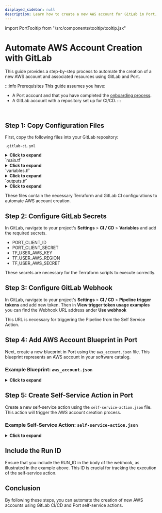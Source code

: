 ```yaml
---
displayed_sidebar: null
description: Learn how to create a new AWS account for GitLab in Port, ensuring seamless integration and cloud management.
---
```


import PortTooltip from "/src/components/tooltip/tooltip.jsx"

# Automate AWS Account Creation with GitLab

This guide provides a step-by-step process to automate the creation of a new AWS account and associated resources using GitLab and Port.

:::info Prerequisites
This guide assumes you have:
- A Port account and that you have completed the [onboarding process](/getting-started/overview).
- A GitLab account with a repository set up for CI/CD.
:::

<br/>

## Step 1: Copy Configuration Files

First, copy the following files into your GitLab repository:

`.gitlab-ci.yml`
<details>
<summary><b>Click to expand</b></summary>

```yaml
stages:
  - prerequisites
  - terraform
  - port-update

image:
  name: hashicorp/terraform:light
  entrypoint:
    - '/usr/bin/env'
    - 'PATH=/usr/local/sbin:/usr/local/bin:/usr/sbin:/usr/bin:/sbin:/bin'

variables:
  AWS_ACCESS_KEY_ID: ${TF_USER_AWS_KEY}
  AWS_SECRET_ACCESS_KEY : ${TF_USER_AWS_SECRET}
  AWS_DEFAULT_REGION: ${TF_USER_AWS_REGION}
  PORT_CLIENT_ID: ${PORT_CLIENT_ID}
  PORT_CLIENT_SECRET: ${PORT_CLIENT_SECRET}

before_script:
  - rm -rf .terraform
  - export AWS_ACCESS_KEY=${AWS_ACCESS_KEY_ID}
  - export AWS_SECRET_ACCESS_KEY=${AWS_SECRET_ACCESS_KEY}
  - export AWS_DEFAULT_REGION=${AWS_DEFAULT_REGION}
  - apk update
  - apk add --upgrade curl jq -q

fetch-port-access-token:
  stage: prerequisites
  except:
    - pushes
  script:
    - |
      echo "Getting access token from Port API"
      accessToken=$(curl -X POST \
        -H 'Content-Type: application/json' \
        -d '{"clientId": "'"$PORT_CLIENT_ID"'", "clientSecret": "'"$PORT_CLIENT_SECRET"'"}' \
        -s 'https://api.getport.io/v1/auth/access_token' | jq -r '.accessToken')
  
      echo "ACCESS_TOKEN=$accessToken" >> data.env
      cat $TRIGGER_PAYLOAD 
      runId=$(cat $TRIGGER_PAYLOAD | jq -r '.RUN_ID')
      ACCOUNT_NAME=$(cat $TRIGGER_PAYLOAD | jq -r '.account_name')
      EMAIL=$(cat $TRIGGER_PAYLOAD | jq -r '.email')
      IAM_ROLE_NAME=$(cat $TRIGGER_PAYLOAD | jq -r '.role_name')
      echo "RUN_ID=$runId" >> data.env
      echo "ACCOUNT_NAME=$ACCOUNT_NAME" >> data.env
      echo "EMAIL=$EMAIL" >> data.env
      echo "IAM_ROLE_NAME=$IAM_ROLE_NAME" >> data.env
      curl -X POST \
        -H 'Content-Type: application/json' \
        -H "Authorization: Bearer $accessToken" \
        -d '{"message":"🏃‍♂️ Starting action to create an AWS account"}' \
        "https://api.getport.io/v1/actions/runs/$runId/logs"
      curl -X PATCH \
        -H 'Content-Type: application/json' \
        -H "Authorization: Bearer $accessToken" \
        -d '{"link":"'"$CI_PIPELINE_URL"'"}' \
        "https://api.getport.io/v1/actions/runs/$runId"
  artifacts:
    reports:
      dotenv: data.env

create-aws-account:
  stage: terraform
  needs:
    - job: fetch-port-access-token
      artifacts: true
  script:
    - echo "Creating AWS account and IAM role..."
    - terraform init
    - terraform apply -auto-approve -var "account_name=${ACCOUNT_NAME}" -var "email=${EMAIL}" -var "iam_role_name=${IAM_ROLE_NAME}"

send-data-to-port:
  stage: port-update
  dependencies:
    - fetch-port-access-token
  script:
    - |
      curl -X POST \
        -H "Content-Type: application/json" \
        -H "Authorization: Bearer $ACCESS_TOKEN" \
        -d "{\"identifier\": \"${EMAIL}\", \
             \"title\": \"${ACCOUNT_NAME}\", \
             \"properties\": { \
               \"account_name\": \"${ACCOUNT_NAME}\", \
               \"email\": \"${EMAIL}\", \
               \"iam_role_name\": \"${IAM_ROLE_NAME}\", \
               \"additional_data\": \"Your additional data here\" \
             }, \
             \"relations\": {}}" \
        "https://api.getport.io/v1/blueprints/awsAccountBlueprint/entities?run_id=$RUN_ID"
      
      curl -X PATCH \
        -H "Content-Type: application/json" \
        -H "Authorization: Bearer $ACCESS_TOKEN" \
        -d '{"status": "SUCCESS", "message": {"run_status": "Run completed successfully!"}}' \
        "https://api.getport.io/v1/actions/runs/$RUN_ID"
```

</details>
`main.tf`
<details>
<summary><b>Click to expand</b></summary>

```hcl
terraform {
  required_providers {
    aws = {
      source  = "hashicorp/aws"
      version = "~> 4.0"
    }
  }
}
provider "aws" {
  region = var.region
}
resource "aws_organizations_account" "account" {
  name  = var.name
  email = var.email
  role_name = var.role_name
  close_on_deletion = true
  lifecycle {
    ignore_changes = [role_name]
  }
}
```

</details>
`variables.tf`
<details>
<summary><b>Click to expand</b></summary>

```hcl
variable "region" {
  description = "AWS region where resources will be created"
  type        = string
  default     = "us-east-1"
}
variable "name" {
  description = "Name of the AWS account to be created"
  type        = string
  default     = "newAccount"
}
variable "email" {
  description = "Email to attach to the AWS account"
  type        = string
  default     = "example@example.com"
}
variable "role_name" {
  description = "Name of the IAM role to attach"
  type        = string
  default     = "IAMRole"
}
```

</details>
`outputs.tf`
<details>
<summary><b>Click to expand</b></summary>

```hcl
output "account_name" {
  value = aws_organizations_account.account.name
}
output "email" {
  value = aws_organizations_account.account.email
}
output "role_name" {
  value = aws_organizations_account.account.role_name
}
```

</details>

These files contain the necessary Terraform and GitLab CI configurations to automate AWS account creation.

## Step 2: Configure GitLab Secrets

In GitLab, navigate to your project's **Settings** > **CI / CD** > **Variables** and add the required secrets.

- PORT_CLIENT_ID
- PORT_CLIENT_SECRET
- TF_USER_AWS_KEY
- TF_USER_AWS_REGION
- TF_USER_AWS_SECRET 

These secrets are necessary for the Terraform scripts to execute correctly.

## Step 3: Configure GitLab Webhook

In GitLab, navigate to your project's **Settings** > **CI / CD** > **Pipeline trigger tokens** and add new token. Then in **View trigger token usage examples** you can find the Webhook URL address ander **Use webhook** 

This URL is necessary for triggering the Pipeline from the Self Service Action.

## Step 4: Add AWS Account Blueprint in Port

Next, create a new blueprint in Port using the `aws_account.json` file. This blueprint represents an AWS account in your software catalog.

### Example Blueprint: `aws_account.json`

<details>
<summary><b>Click to expand</b></summary>

```json
{
  "identifier": "awsAccountBlueprint",
  "description": "This blueprint represents an AWS account in our software catalog.",
  "title": "AWS account",
  "icon": "AWS",
  "schema": {
    "properties": {
      "role_name": {
        "type": "string",
        "title": "Role Name",
        "description": "The name of the IAM role."
      },
      "account_name": {
        "type": "string",
        "title": "Account Name",
        "description": "The name for the account."
      },
      "email": {
        "type": "string",
        "title": "Email",
        "description": "The email for the account."
      }
    },
    "required": [
      "email",
      "account_name"
    ]
  },
  "relations": {}
}
```

</details>

## Step 5: Create Self-Service Action in Port

Create a new self-service action using the `self-service-action.json` file. This action will trigger the AWS account creation process.

### Example Self-Service Action: `self-service-action.json`

<details>
<summary><b>Click to expand</b></summary>
:::info Prerequisites
Make sure to change 'WEBHOOK-URL-FROM-GITLAB' into your webhook URL from gitlab.
:::

```json
{
  "identifier": "gitlabAwsAccountBlueprint_create_an_aws_account",
  "title": "Create An AWS Account with GitLab",
  "icon": "AWS",
  "description": "Automate the creation of a new AWS account and associated resources.",
  "trigger": {
    "type": "self-service",
    "operation": "CREATE",
    "userInputs": {
      "properties": {
        "account_name": {
          "icon": "AWS",
          "title": "Account Name",
          "description": "The desired name for the new AWS account",
          "type": "string"
        },
        "email": {
          "icon": "DefaultProperty",
          "title": "Email",
          "description": "The email address associated with the new AWS account",
          "type": "string",
          "pattern": "^[a-zA-Z0-9._%+-]+@[a-zA-Z0-9.-]+\.[a-zA-Z]{2,}$"
        },
        "iam_role_name": {
          "title": "IAM Role Name",
          "description": "The name of the IAM role to be created for management purposes",
          "type": "string"
        }
      },
      "required": [
        "account_name",
        "email"
      ],
      "order": [
        "account_name",
        "email",
        "iam_role_name"
      ]
    },
    "blueprintIdentifier": "awsAccountBlueprint"
  },
  "invocationMethod": {
    "type": "WEBHOOK",
    "url": "WEBHOOK-URL-FROM-GITLAB",
    "method": "POST",
    "headers": {
      "RUN_ID": "{{ .run.id }}"
    },
    "body": {
      "RUN_ID": "{{ .run.id }}",
      "account_name": "{{ .inputs."account_name" }}",
      "email": "{{ .inputs."email" }}",
      "iam_role_name": "{{ .inputs."iam_role_name" }}"
    }
  },
  "requiredApproval": false
  
}
```

</details>

## Include the Run ID

Ensure that you include the RUN_ID in the body of the webhook, as illustrated in the example above. This ID is crucial for tracking the execution of the self-service action.

## Conclusion

By following these steps, you can automate the creation of new AWS accounts using GitLab CI/CD and Port self-service actions.
